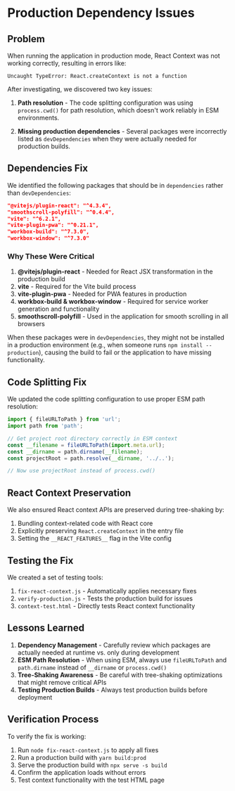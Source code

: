 # Production Dependency Issues

## Problem

When running the application in production mode, React Context was not working correctly, resulting in errors like:

```
Uncaught TypeError: React.createContext is not a function
```

After investigating, we discovered two key issues:

1. **Path resolution** - The code splitting configuration was using `process.cwd()` for path resolution, which doesn't work reliably in ESM environments.

2. **Missing production dependencies** - Several packages were incorrectly listed as `devDependencies` when they were actually needed for production builds.

## Dependencies Fix

We identified the following packages that should be in `dependencies` rather than `devDependencies`:

```json
"@vitejs/plugin-react": "^4.3.4",
"smoothscroll-polyfill": "^0.4.4",
"vite": "^6.2.1",
"vite-plugin-pwa": "^0.21.1",
"workbox-build": "^7.3.0",
"workbox-window": "^7.3.0"
```

### Why These Were Critical

1. **@vitejs/plugin-react** - Needed for React JSX transformation in the production build
2. **vite** - Required for the Vite build process
3. **vite-plugin-pwa** - Needed for PWA features in production
4. **workbox-build & workbox-window** - Required for service worker generation and functionality
5. **smoothscroll-polyfill** - Used in the application for smooth scrolling in all browsers

When these packages were in `devDependencies`, they might not be installed in a production environment (e.g., when someone runs `npm install --production`), causing the build to fail or the application to have missing functionality.

## Code Splitting Fix

We updated the code splitting configuration to use proper ESM path resolution:

```javascript
import { fileURLToPath } from 'url';
import path from 'path';

// Get project root directory correctly in ESM context
const __filename = fileURLToPath(import.meta.url);
const __dirname = path.dirname(__filename);
const projectRoot = path.resolve(__dirname, '../..');

// Now use projectRoot instead of process.cwd()
```

## React Context Preservation

We also ensured React context APIs are preserved during tree-shaking by:

1. Bundling context-related code with React core
2. Explicitly preserving `React.createContext` in the entry file
3. Setting the `__REACT_FEATURES__` flag in the Vite config

## Testing the Fix

We created a set of testing tools:

1. `fix-react-context.js` - Automatically applies necessary fixes
2. `verify-production.js` - Tests the production build for issues
3. `context-test.html` - Directly tests React context functionality

## Lessons Learned

1. **Dependency Management** - Carefully review which packages are actually needed at runtime vs. only during development
2. **ESM Path Resolution** - When using ESM, always use `fileURLToPath` and `path.dirname` instead of `__dirname` or `process.cwd()`
3. **Tree-Shaking Awareness** - Be careful with tree-shaking optimizations that might remove critical APIs
4. **Testing Production Builds** - Always test production builds before deployment

## Verification Process

To verify the fix is working:

1. Run `node fix-react-context.js` to apply all fixes
2. Run a production build with `yarn build:prod`
3. Serve the production build with `npx serve -s build`
4. Confirm the application loads without errors
5. Test context functionality with the test HTML page

